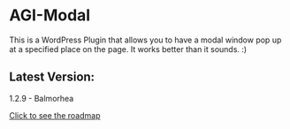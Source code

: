 # AGI-Modal
This is a WordPress Plugin that allows you to have a modal window pop up at a specified place on the page.  It works better than it sounds.  :)

## Latest Version:
1.2.9 - Balmorhea

[Click to see the roadmap](https://github.com/chris-agims/AGI-Modal/blob/master/roadmap.md)
